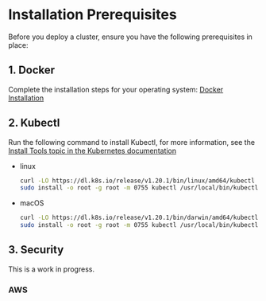 # Installation Prerequisites

Before you deploy a cluster, ensure you have the following prerequisites in place:

## 1. Docker

Complete the installation steps for your operating system: [Docker Installation](https://docs.docker.com/engine/install/)

## 2. Kubectl

Run the following command to install Kubectl, for more information, see the [Install Tools topic in the Kubernetes documentation](https://kubernetes.io/docs/tasks/tools/)

* linux

  ```sh
  curl -LO https://dl.k8s.io/release/v1.20.1/bin/linux/amd64/kubectl
  sudo install -o root -g root -m 0755 kubectl /usr/local/bin/kubectl
  ```

* macOS

  ```sh
  curl -LO https://dl.k8s.io/release/v1.20.1/bin/darwin/amd64/kubectl
  sudo install -o root -g root -m 0755 kubectl /usr/local/bin/kubectl
  ```

## 3. Security

<!--- Can break this out into separate topics for each provider -->

This is a work in progress.

### AWS
